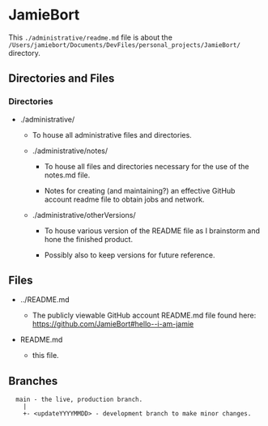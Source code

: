 # JamieBort

This `./administrative/readme.md` file is about the `/Users/jamiebort/Documents/DevFiles/personal_projects/JamieBort/` directory.

## Directories and Files

### Directories

- ./administrative/

  - To house all administrative files and directories.

  - ./administrative/notes/

    - To house all files and directories necessary for the use of the notes.md file.

    - Notes for creating (and maintaining?) an effective GitHub account readme file to obtain jobs and network.

  - ./administrative/otherVersions/

    - To house various version of the README file as I brainstorm and hone the finished product.

    - Possibly also to keep versions for future reference.

## Files

- ../README.md

  - The publicly viewable GitHub account README.md file found here: https://github.com/JamieBort#hello--i-am-jamie

- README.md

  - this file.

## Branches

```
  main - the live, production branch.
    |
    +- <updateYYYYMMDD> - development branch to make minor changes.
```
